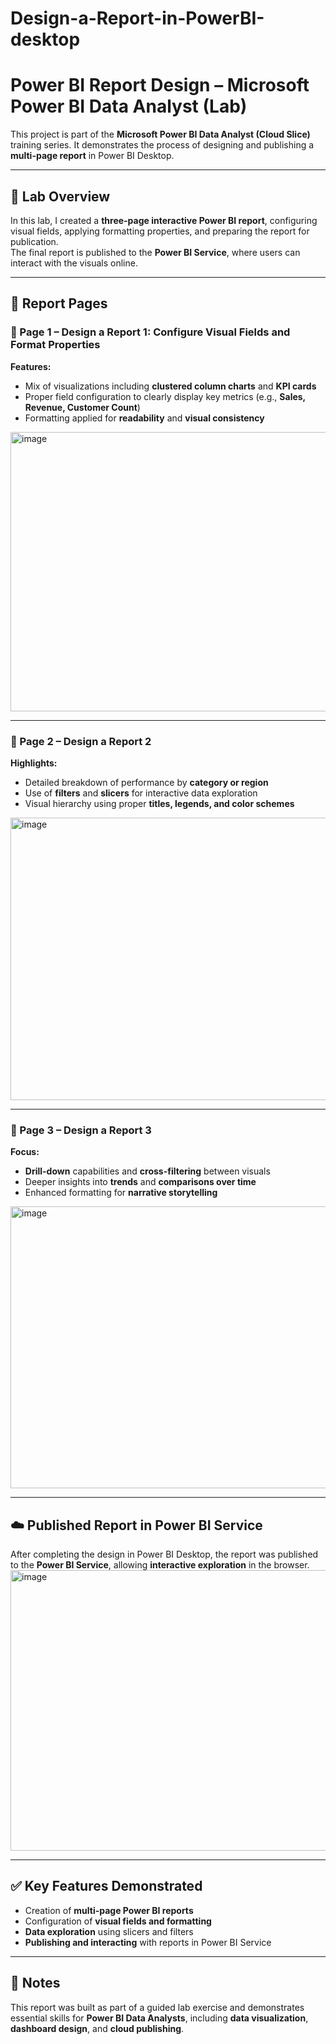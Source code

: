 # Design-a-Report-in-PowerBI-desktop
# Power BI Report Design – Microsoft Power BI Data Analyst (Lab)

This project is part of the **Microsoft Power BI Data Analyst (Cloud Slice)** training series. It demonstrates the process of designing and publishing a **multi-page report** in Power BI Desktop.

---

## 🧪 Lab Overview
In this lab, I created a **three-page interactive Power BI report**, configuring visual fields, applying formatting properties, and preparing the report for publication.  
The final report is published to the **Power BI Service**, where users can interact with the visuals online.

---

## 📄 Report Pages

### 📘 Page 1 – Design a Report 1: Configure Visual Fields and Format Properties
**Features:**
- Mix of visualizations including **clustered column charts** and **KPI cards**  
- Proper field configuration to clearly display key metrics (e.g., **Sales, Revenue, Customer Count**)  
- Formatting applied for **readability** and **visual consistency**  
<img width="796" height="447" alt="image" src="https://github.com/user-attachments/assets/d6153613-0ca8-4bbe-8653-ee773e92a866" />

---

### 📙 Page 2 – Design a Report 2
**Highlights:**
- Detailed breakdown of performance by **category or region**  
- Use of **filters** and **slicers** for interactive data exploration  
- Visual hierarchy using proper **titles, legends, and color schemes**
<img width="816" height="452" alt="image" src="https://github.com/user-attachments/assets/cb799527-2e78-4792-a303-94fbd9410288" />

---

### 📗 Page 3 – Design a Report 3
**Focus:**
- **Drill-down** capabilities and **cross-filtering** between visuals  
- Deeper insights into **trends** and **comparisons over time**  
- Enhanced formatting for **narrative storytelling**
<img width="758" height="451" alt="image" src="https://github.com/user-attachments/assets/1a647520-f7dd-4024-abc3-58042984b88a" />

---

## ☁️ Published Report in Power BI Service
After completing the design in Power BI Desktop, the report was published to the **Power BI Service**, allowing **interactive exploration** in the browser.
<img width="810" height="449" alt="image" src="https://github.com/user-attachments/assets/5ed5b93d-d359-4046-9fb2-aa06f7032fdd" />

---

## ✅ Key Features Demonstrated
- Creation of **multi-page Power BI reports**  
- Configuration of **visual fields and formatting**  
- **Data exploration** using slicers and filters  
- **Publishing and interacting** with reports in Power BI Service

---

## 📌 Notes
This report was built as part of a guided lab exercise and demonstrates essential skills for **Power BI Data Analysts**, including **data visualization**, **dashboard design**, and **cloud publishing**.

